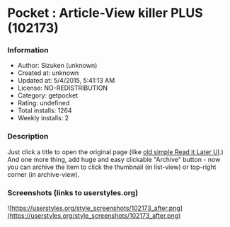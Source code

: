 # Pocket : Article-View killer PLUS (102173)

### Information
- Author: Sizuken (unknown)
- Created at: unknown
- Updated at: 5/4/2015, 5:41:13 AM
- License: NO-REDISTRIBUTION
- Category: getpocket
- Rating: undefined
- Total installs: 1264
- Weekly installs: 2


### Description
Just click a title to open the original page (like <a href="http://getpocket.com/unread">old simple Read it Later UI</a>.)
And one more thing, add huge and easy clickable "Archive" button - now you can archive the item to click the thumbnail (in list-view) or top-right corner (in archive-view).


### Screenshots (links to userstyles.org)
![https://userstyles.org/style_screenshots/102173_after.png](https://userstyles.org/style_screenshots/102173_after.png)


